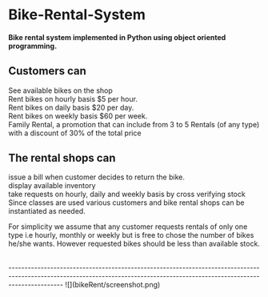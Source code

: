 # Bike-Rental-System
#### Bike rental system implemented in Python using object oriented programming.

## Customers can
See available bikes on the shop<br>
Rent bikes on hourly basis $5 per hour.<br>
Rent bikes on daily basis $20 per day.<br>
Rent bikes on weekly basis $60 per week.<br>
Family Rental, a promotion that can include from 3 to 5 Rentals (of any type) with a discount of 30% of the total price

## The rental shops can
issue a bill when customer decides to return the bike.<br>
display available inventory<br>
take requests on hourly, daily and weekly basis by cross verifying stock<br>
Since classes are used various customers and bike rental shops can be instantiated as needed.<br>

For simplicity we assume that any customer requests rentals of only one type i.e hourly, monthly or weekly but is free to chose the number of bikes he/she wants. However requested bikes should be less than available stock.

<br>
-----------------------------------------------------------------------------------------------------------------------------------------------------------------------------
![](bikeRent/screenshot.png)
